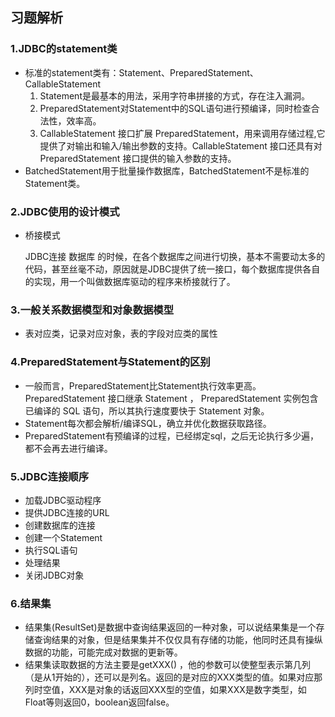 ## 习题解析

### 1.JDBC的statement类

- 标准的statement类有：Statement、PreparedStatement、CallableStatement
  1. Statement是最基本的用法，采用字符串拼接的方式，存在注入漏洞。
  2. PreparedStatement对Statement中的SQL语句进行预编译，同时检查合法性，效率高。
  3. CallableStatement 接口扩展 PreparedStatement，用来调用存储过程,它提供了对输出和输入/输出参数的支持。CallableStatement 接口还具有对 PreparedStatement 接口提供的输入参数的支持。
- BatchedStatement用于批量操作数据库，BatchedStatement不是标准的Statement类。

### 2.JDBC使用的设计模式

- 桥接模式

  JDBC连接 数据库 的时候，在各个数据库之间进行切换，基本不需要动太多的代码，甚至丝毫不动，原因就是JDBC提供了统一接口，每个数据库提供各自的实现，用一个叫做数据库驱动的程序来桥接就行了。

### 3.一般关系数据模型和对象数据模型

- 表对应类，记录对应对象，表的字段对应类的属性

### 4.PreparedStatement与Statement的区别

- 一般而言，PreparedStatement比Statement执行效率更高。PreparedStatement 接口继承 Statement ， PreparedStatement 实例包含已编译的 SQL 语句，所以其执行速度要快于 Statement 对象。
- Statement每次都会解析/编译SQL，确立并优化数据获取路径。
- PreparedStatement有预编译的过程，已经绑定sql，之后无论执行多少遍，都不会再去进行编译。

### 5.JDBC连接顺序

- 加载JDBC驱动程序
- 提供JDBC连接的URL   
- 创建数据库的连接   
- 创建一个Statement   
- 执行SQL语句   
- 处理结果   
- 关闭JDBC对象 

### 6.结果集

- 结果集(ResultSet)是数据中查询结果返回的一种对象，可以说结果集是一个存储查询结果的对象，但是结果集并不仅仅具有存储的功能，他同时还具有操纵数据的功能，可能完成对数据的更新等。
- 结果集读取数据的方法主要是getXXX() ，他的参数可以使整型表示第几列（是从1开始的），还可以是列名。返回的是对应的XXX类型的值。如果对应那列时空值，XXX是对象的话返回XXX型的空值，如果XXX是数字类型，如Float等则返回0，boolean返回false。